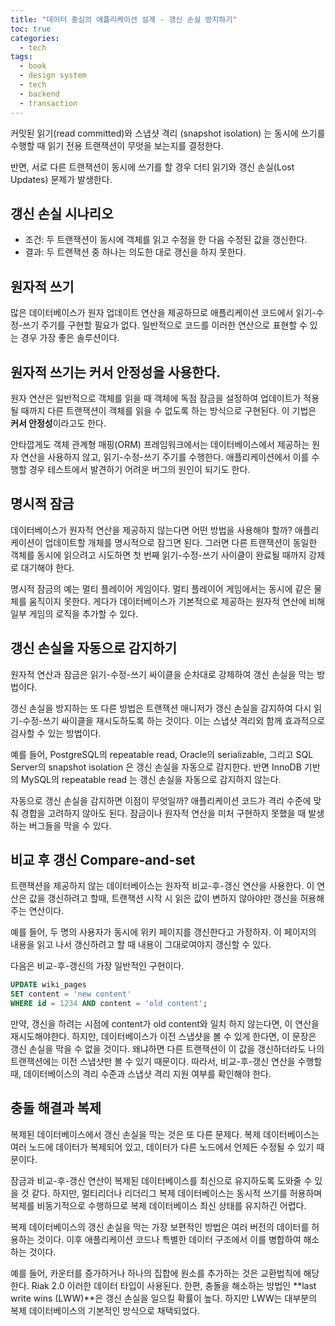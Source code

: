 ```yaml
---
title: "데이터 중심의 애플리케이션 설계 - 갱신 손실 방지하기"
toc: true
categories:
  - tech
tags:
  - book
  - design system
  - tech
  - backend
  - transaction
---
```


커밋된 읽기(read committed)와 스냅샷 격리 (snapshot isolation) 는 동시에 쓰기를 수행할 때 읽기 전용 트랜잭션이 무엇을 보는지를 결정한다.

반면, 서로 다른 트랜잭션이 동시에 쓰기를 할 경우 더티 읽기와 갱신 손실(Lost Updates) 문제가 발생한다.

## 갱신 손실 시나리오

- 조건: 두 트랜잭션이 동시에 객체를 읽고 수정을 한 다음 수정된 값을 갱신한다.
- 결과: 두 트랜잭션 중 하나는 의도한 대로 갱신을 하지 못한다.

## 원자적 쓰기

많은 데이터베이스가 원자 업데이트 연산을 제공하므로 애플리케이션 코드에서 읽기-수정-쓰기 주기를 구현할 필요가 없다.
일반적으로 코드를 이러한 연산으로 표현할 수 있는 경우 가장 좋은 솔루션이다.

## 원자적 쓰기는 커서 안정성을 사용한다.

원자 연산은 일반적으로 객체를 읽을 때 객체에 독점 잠금을 설정하여 업데이트가 적용될 때까지 다른 트랜잭션이 객체를 읽을 수 없도록 하는 방식으로 구현된다. 이 기법은 **커서 안정성**이라고도 한다.

안타깝게도 객체 관계형 매핑(ORM) 프레임워크에서는 데이터베이스에서 제공하는 원자 연산을 사용하지 않고, 읽기-수정-쓰기 주기를 수행한다. 애플리케이션에서 이를 수행할 경우 테스트에서 발견하기 어려운 버그의 원인이 되기도 한다.

## 명시적 잠금

데이터베이스가 원자적 연산을 제공하지 않는다면 어떤 방법을 사용해야 할까? 애플리케이션이 업데이트할 개체를 명시적으로 잠그면 된다. 그러면 다른 트랜잭션이 동일한 객체를 동시에 읽으려고 시도하면 첫 번째 읽기-수정-쓰기 사이클이 완료될 때까지 강제로 대기해야 한다.

명시적 잠금의 예는 멀티 플레이어 게임이다. 멀티 플레이어 게임에서는 동시에 같은 물체를 움직이지 못한다. 게다가 데이터베이스가 기본적으로 제공하는 원자적 연산에 비해 일부 게임의 로직을 추가할 수 있다.

## 갱신 손실을 자동으로 감지하기

원자적 연산과 잠금은 읽기-수정-쓰기 싸이클을 순차대로 강제하여 갱신 손실을 막는 방법이다.

갱신 손실을 방지하는 또 다른 방법은 트랜잭션 매니저가 갱신 손실을 감지하여 다시 읽기-수정-쓰기 싸이클을 재시도하도록 하는 것이다.
이는 스냅샷 격리외 함께 효과적으로 검사할 수 있는 방법이다.

예를 들어, PostgreSQL의 repeatable read, Oracle의 serializable, 그리고 SQL Server의 snapshot isolation 은 갱신 손실을 자동으로 감지한다. 반면 InnoDB 기반의 MySQL의 repeatable read 는 갱신 손실을 자동으로 감지하지 않는다.

자동으로 갱신 손실을 감지하면 이점이 무엇일까? 애플리케이션 코드가 격리 수준에 맞춰 경합을 고려하지 않아도 된다. 잠금이나 원자적 연산을 미처 구현하지 못했을 때 발생하는 버그들을 막을 수 있다.

## 비교 후 갱신 Compare-and-set

트랜잭션을 제공하지 않는 데이터베이스는 원자적 비교-후-갱신 연산을 사용한다. 이 연산은 값을 갱신하려고 할때, 트랜잭션 시작 시 읽은 값이 변하지 않아야만 갱신을 허용해주는 연산이다.

예를 들어, 두 명의 사용자가 동시에 위키 페이지를 갱신한다고 가정하자. 이 페이지의 내용을 읽고 나서 갱신하려고 할 때 내용이 그대로여야지 갱신할 수 있다.

다음은 비교-후-갱신의 가장 일반적인 구현이다.

```sql
UPDATE wiki_pages
SET content = 'new content'
WHERE id = 1234 AND content = 'old content';
```

만약, 갱신을 하려는 시점에 content가 old content와 일치 하지 않는다면, 이 연산을 재시도해야한다.
하지만, 데이터베이스가 이전 스냅샷을 볼 수 있게 한다면, 이 문장은 갱신 손실을 막을 수 없을 것이다. 왜냐하면 다른 트랜잭션이 이 값을 갱신하더라도 나의 트랜잭션에는 이전 스냅샷만 볼 수 있기 때문이다. 따라서, 비교-후-갱신 연산을 수행할때, 데이터베이스의 격리 수준과 스냅샷 격리 지원 여부를 확인해야 한다.

## 충돌 해결과 복제

복제된 데이터베이스에서 갱신 손실을 막는 것은 또 다른 문제다. 복제 데이터베이스는 여러 노드에 데이터가 복제되어 있고, 데이터가 다른 노드에서 언제든 수정될 수 있기 때문이다.

잠금과 비교-후-갱신 연산이 복제된 데이터베이스를 최신으로 유지하도록 도와줄 수 있을 것 같다. 하지만, 멀티리더나 리더리그 복제 데이터베이스는 동시적 쓰기를 허용하며 복제를 비동기적으로 수행하므로 복제 데이터베이스 최신 상태를 유지하긴 어렵다.

복제 데이터베이스의 갱신 손실을 막는 가장 보편적인 방법은 여러 버전의 데이터를 허용하는 것이다. 이후 애플리케이션 코드나 특별한 데이터 구조에서 이를 병합하여 해소하는 것이다.

예를 들어, 카운터를 증가하거나 하나의 집합에 원소를 추가하는 것은 교환법칙에 해당한다. Riak 2.0 이러한 데이터 타입이 사용된다.
한편, 충돌을 해소하는 방법인 **last write wins (LWW)**은 갱신 손실을 일으킬 확률이 높다. 하지만 LWW는 대부분의 복제 데이터베이스의 기본적인 방식으로 채택되었다.
